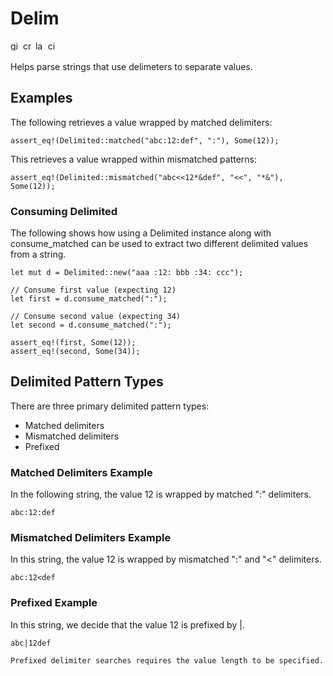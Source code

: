 # Delim

[<img alt="github" src="https://img.shields.io/badge/github-stuartthompson%2Fdelim-008888?style=for-the-badge" height="16">](https://img.shields.io/badge/github-stuartthompson%2Fdelim-008888?style=for-the-badge)
[<img alt="crates.io" src="https://img.shields.io/crates/v/delim?logo=Rust&style=for-the-badge" height="16">](https://img.shields.io/crates/v/delim?logo=Rust&style=for-the-badge)
[<img alt="last commit" src="https://img.shields.io/github/last-commit/stuartthompson/delim?logo=GitHub&style=for-the-badge" height="16">](https://img.shields.io/github/last-commit/stuartthompson/delim?logo=GitHub&style=for-the-badge)
[<img alt="ci status" src="https://img.shields.io/github/workflow/status/stuartthompson/delim/CI?label=Build&logo=GitHub%20Actions&logoColor=%23ffffff&style=for-the-badge" height="16">](https://img.shields.io/github/workflow/status/stuartthompson/delim/CI?label=Build&logo=GitHub%20Actions&logoColor=%23ffffff&style=for-the-badge)

Helps parse strings that use delimeters to separate values.

## Examples

The following retrieves a value wrapped by matched delimiters:
```
assert_eq!(Delimited::matched("abc:12:def", ":"), Some(12));
```

This retrieves a value wrapped within mismatched patterns:
```
assert_eq!(Delimited::mismatched("abc<<12*&def", "<<", "*&"), Some(12));
```

### Consuming Delimited

The following shows how using a Delimited instance along with consume_matched 
can be used to extract two different delimited values from a string.

```
let mut d = Delimited::new("aaa :12: bbb :34: ccc");

// Consume first value (expecting 12)
let first = d.consume_matched(":");

// Consume second value (expecting 34)
let second = d.consume_matched(":");

assert_eq!(first, Some(12));
assert_eq!(second, Some(34));
```

## Delimited Pattern Types

There are three primary delimited pattern types:

* Matched delimiters
* Mismatched delimiters
* Prefixed

### Matched Delimiters Example

In the following string, the value 12 is wrapped by matched ":" delimiters. 
```
abc:12:def
```

### Mismatched Delimiters Example

In this string, the value 12 is wrapped by mismatched ":" and "<" delimiters.
```
abc:12<def
```

### Prefixed Example

In this string, we decide that the value 12 is prefixed by |.
```
abc|12def

Prefixed delimiter searches requires the value length to be specified.


